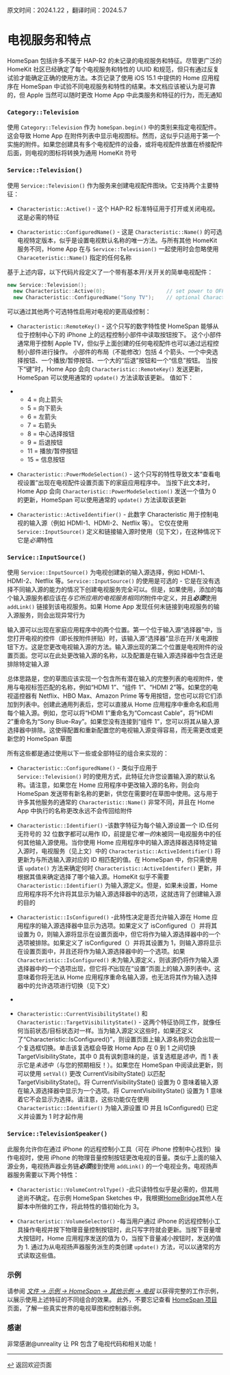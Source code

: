 原文时间：2024.1.22 ，翻译时间：2024.5.7

# 电视服务和特点

HomeSpan 包括许多不属于 HAP-R2 的未记录的电视服务和特征。尽管更广泛的 HomeKit 社区已经确定了每个电视服务和特性的 UUID 和规范，但只有通过反复试验才能确定正确的使用方法。本页记录了使用 iOS 15.1 中提供的 Home 应用程序在 HomeSpan 中试验不同电视服务和特性的结果。本文档应该被认为是可靠的，但 Apple 当然可以随时更改 Home App 中此类服务和特征的行为，而无通知

### `Category::Television`

使用 `Category::Television` 作为 `homeSpan.begin()` 中的类别来指定电视配件。这会导致 Home App 在附件列表中显示电视图标。然而，这似乎只适用于第一个实施的附件。如果您创建具有多个电视配件的设备，或将电视配件放置在桥接配件后面，则电视的图标将转换为通用 HomeKit 符号

### `Service::Television()`

使用 `Service::Television()` 作为服务来创建电视配件图块。它支持两个主要特征：

* `Characteristic::Active()` - 这个 HAP-R2 标准特征用于打开或关闭电视。这是必需的特征

* `Characteristic::ConfiguredName()` - 这是 `Characteristic::Name()` 的可选电视特定版本，似乎是设置电视默认名称的唯一方法。与所有其他 HomeKit 服务不同，Home App 在与 `Service::Television()` 一起使用时会忽略使用 `Characeteristic::Name()` 指定的任何名称

基于上述内容，以下代码片段定义了一个带有基本开/关开关的简单电视配件：

```C++
new Service::Television();
  new Characteristic::Active(0);                    // set power to OFF at start-up
  new Characteristic::ConfiguredName("Sony TV");    // optional Characteristic to set name of TV
```
可以通过其他两个可选特性启用对电视的更高级控制：

* `Characteristic::RemoteKey()` - 这个只写的数字特性使 HomeSpan 能够从位于控制中心下的 iPhone 上的远程控制小部件中读取按钮按下。 这个小部件通常用于控制 Apple TV，但似乎上面创建的任何电视配件也可以通过远程控制小部件进行操作。 小部件的布局（不能修改）包括 4 个箭头、一个中央选择按钮、一个播放/暂停按钮、一个大的“后退”按钮和一个“信息”按钮。 当按下“键”时，Home App 会向 `Characteristic::RemoteKey()` 发送更新，HomeSpan 可以使用通常的 `update()` 方法读取该更新。 值如下：
* 
  * 4 = 向上箭头
  * 5 = 向下箭头
  * 6 = 左箭头
  * 7 = 右箭头
  * 8 = 中心选择按钮
  * 9 = 后退按钮
  * 11 = 播放/暂停按钮
  * 15 = 信息按钮
  
* `Characteristic::PowerModeSelection()` - 这个只写的特性导致文本“查看电视设置”出现在电视配件设置页面下的家庭应用程序中。 当按下此文本时，Home App 会向 `Characteristic::PowerModeSelection()` 发送一个值为 0 的更新，HomeSpan 可以使用通常的 `update()` 方法读取该更新
* `Characteristic::ActiveIdentifier()` - 此数字 Characteristic 用于控制电视的输入源（例如 HDMI-1、HDMI-2、Netflix 等）。 它仅在使用 `Service::InputSource()` 定义和链接输入源时使用（见下文），在这种情况下它是*必需*特性

### `Service::InputSource()`

使用 `Service::InputSource()` 为电视创建新的输入源选择，例如 HDMI-1、HDMI-2、Netflix 等。`Service::InputSource()` 的使用是可选的 - 它是在没有选择不同输入源的能力的情况下创建电视服务完全可以。但是，如果使用，添加的每个输入源服务都应该在*与它所应用的电视服务相同的*附件中定义，并且***必须***使用 `addLink()` 链接到该电视服务。如果 Home App 发现任何未链接到电视服务的输入源服务，则会出现异常行为

输入源可以出现在家庭应用程序中的两个位置。第一个位于输入源“选择器”中，当您打开电视的控件（即长按附件拼贴）时，该输入源“选择器”显示在开/关电源按钮下方。这是您更改电视输入源的方法。输入源出现的第二个位置是电视附件的设置页面。您可以在此处更改输入源的名称，以及配置是在输入源选择器中包含还是排除特定输入源

总体思路是，您的草图应该实现一个包含所有潜在输入的完整列表的电视附件，使用与电视标签匹配的名称，例如“HDMI 1”、“组件 1”、“HDMI 2”等。如果您的电视遥控器有 Netflix、HBO Max、Amazon Prime 等专用按钮，您也可以将它们添加到列表中。创建此通用列表后，您可以直接从 Home 应用程序中重命名和启用每个输入源。例如，您可以将“HDMI 1”重命名为“Comcast Cable”，将“HDMI 2”重命名为“Sony Blue-Ray”。如果您没有连接到“组件 1”，您可以将其从输入源选择器中排除。这使得配置和重新配置您的电视输入源变得容易，而无需更改或更新您的 HomeSpan 草图

所有这些都是通过使用以下一些或全部特征的组合来实现的：

* `Characteristic::ConfiguredName()` - 类似于应用于 `Service::Television()` 时的使用方式，此特征允许您设置输入源的默认名称。请注意，如果您在 Home 应用程序中更改输入源的名称，则会向 HomeSpan 发送带有新名称的更新，供您在需要时在草图中使用。这与用于许多其他服务的通常的 `Characteristic::Name()` 非常不同，并且在 Home App 中执行的名称更改永远不会传回给附件

*  `Characteristic::Identifier()` -该数字特征为每个输入源设置一个 ID.任何无符号的 32 位数字都可以用作 ID，前提是它*唯一的*未被同一电视服务中的任何其他输入源使用。当你使用 Home 应用程序中的输入源选择器选择特定输入源时，电视服务（见上文）中的 `Characteristic::ActiveIdentifier()` 将更新为与所选输入源对应的 ID 相匹配的值。在 HomeSpan 中，你只需使用该 `update()` 方法来确定何时 `Characteristic::ActiveIdentifer()` 更新，并根据其值来确定选择了哪个输入源。HomeKit 似乎不需要 `Characteristic::Identifier()` 为输入源定义。但是，如果未设置，Home 应用程序将不允许将其显示为输入源选择器中的选项，这就违背了创建输入源的目的

*  `Characteristic::IsConfigured()` -此特性决定是否允许输入源在 Home 应用程序的输入源选择器中显示为选项。如果定义了 isConfigured（）并将其设置为 0，则输入源将显示在设置页面中，但它将作为输入源选择器中的一个选项被排除。如果定义了 isConfigured（）并将其设置为 1，则输入源将显示在设置页面中，并且还将作为输入源选择器中的一个选项。如果 `Characteristic::IsConfigured()` 未为输入源定义，则该源仍将作为输入源选择器中的一个选项出现，但它将*不*出现在“设置”页面上的输入源列表中。这意味着你将无法从 Home 应用程序重命名输入源，也无法将其作为输入选择器中的允许选项进行切换（见下文）
*  
* `Characteristic::CurrentVisibilityState()` 和 `Characteristic::TargetVisibilityState()` - 这两个特征协同工作，就像任何当前状态/目标状态对一样。当为输入源定义这些时，如果还定义了“Characteristic::IsConfigured()”，则设置页面上输入源名称旁边会出现一个复选框切换。单击该复选框会导致 Home App 在 0 到 1 之间切换 TargetVisibilityState，其中 0 具有讽刺意味的是，该复选框是*选中*，而 1 表示它是*未选中*（与您的预期相反！）。如果您在 HomeSpan 中阅读此更新，则可以使用 `setVal()` 更改 CurrentVisibiltyState() 以匹配 TargetVisibilityState()。将 CurrentVisibilityState() 设置为 0 意味着输入源在输入源选择器中显示为一个选项。将 CurrentVisibilityState() 设置为 1 意味着它不会显示为选择。请注意，这些功能仅在使用 `Characteristic::Identifier()` 为输入源设置 ID 并且 IsConfigured() 已定义并设置为 1 时才起作用

###  `Service::TelevisionSpeaker()`

此服务允许你在通过 iPhone 的远程控制小工具（可在 iPhone 控制中心找到）操作电视时，使用 iPhone 的物理音量控制按钮更改电视的音量。类似于上面的输入源业务，电视扬声器业务链***必须***接到使用 `addLink()` 的一个电视业务。电视扬声器服务需要以下两个特性：

*  `Characteristic::VolumeControlType()` -此只读特性似乎是必需的，但其用途尚不确定。在示例 HomeSpan Sketches 中，我根据[HomeBridge](https://developers.homebridge.io/#/service/TelevisionSpeaker)其他人在脚本中所做的工作，将此特性的值初始化为 3。

*  `Characteristic::VolumeSelector()` -每当用户通过 iPhone 的远程控制小工具操作电视并按下物理音量控制按钮时，此只写字符就会更新。当按下音量增大按钮时，Home 应用程序发送的值为 0，当按下音量减小按钮时，发送的值为 1. 通过为从电视扬声器服务派生的类创建 `update()` 方法，可以以通常的方式读取这些值。

### 示例

请参阅 [*文件 → 示例 → HomeSpan → 其他示例 → 电视*](../Other%20Examples/Television) 以获得完整的工作示例，以展示使用上述特征的不同组合的效果。 此外，不要忘记查看 [HomeSpan 项目](https://github.com/topics/homespan) 页面，了解一些真实世界的电视草图和控制器示例。


### 感谢

非常感谢@unreality 让 PR 包含了电视代码和相关功能！





---

[↩️](../README.md) 返回欢迎页面
